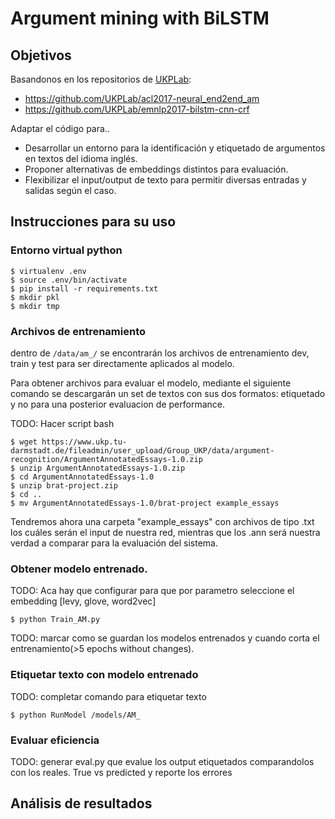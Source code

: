 # Argument mining with BiLSTM

## Objetivos
Basandonos en los repositorios de [UKPLab](https://github.com/UKPLab):

- https://github.com/UKPLab/acl2017-neural_end2end_am
- https://github.com/UKPLab/emnlp2017-bilstm-cnn-crf

Adaptar el código para..
- Desarrollar un entorno para la identificación y etiquetado de argumentos en textos del idioma inglés.
- Proponer alternativas de embeddings distintos para evaluación.
- Flexibilizar el input/output de texto para permitir diversas entradas y salidas según el caso.

## Instrucciones para su uso
### Entorno virtual python

```
$ virtualenv .env
$ source .env/bin/activate
$ pip install -r requirements.txt
$ mkdir pkl
$ mkdir tmp
```

### Archivos de entrenamiento

dentro de ```/data/am_/``` se encontrarán los archivos de entrenamiento dev, train y test para ser directamente aplicados al modelo.

Para obtener archivos para evaluar el modelo, mediante el siguiente comando se descargarán un set de textos con sus dos formatos: etiquetado y no para una posterior evaluacion de performance.  

TODO: Hacer script bash
```
$ wget https://www.ukp.tu-darmstadt.de/fileadmin/user_upload/Group_UKP/data/argument-recognition/ArgumentAnnotatedEssays-1.0.zip
$ unzip ArgumentAnnotatedEssays-1.0.zip
$ cd ArgumentAnnotatedEssays-1.0
$ unzip brat-project.zip
$ cd ..
$ mv ArgumentAnnotatedEssays-1.0/brat-project example_essays
```
Tendremos ahora una carpeta "example_essays" con archivos de tipo .txt los cuáles serán el input de nuestra red, mientras que los .ann será nuestra verdad a comparar para la evaluación del sistema.

### Obtener modelo entrenado.
TODO: Aca hay que configurar para que por parametro seleccione el embedding [levy, glove, word2vec]
```
$ python Train_AM.py
```

TODO: marcar como se guardan los modelos entrenados y cuando corta el entrenamiento(>5 epochs without changes).

### Etiquetar texto con modelo entrenado

TODO: completar comando para etiquetar texto
```
$ python RunModel /models/AM_
```

### Evaluar eficiencia
TODO: generar eval.py que evalue los output etiquetados comparandolos con los reales. True vs predicted y reporte los errores


## Análisis de resultados
